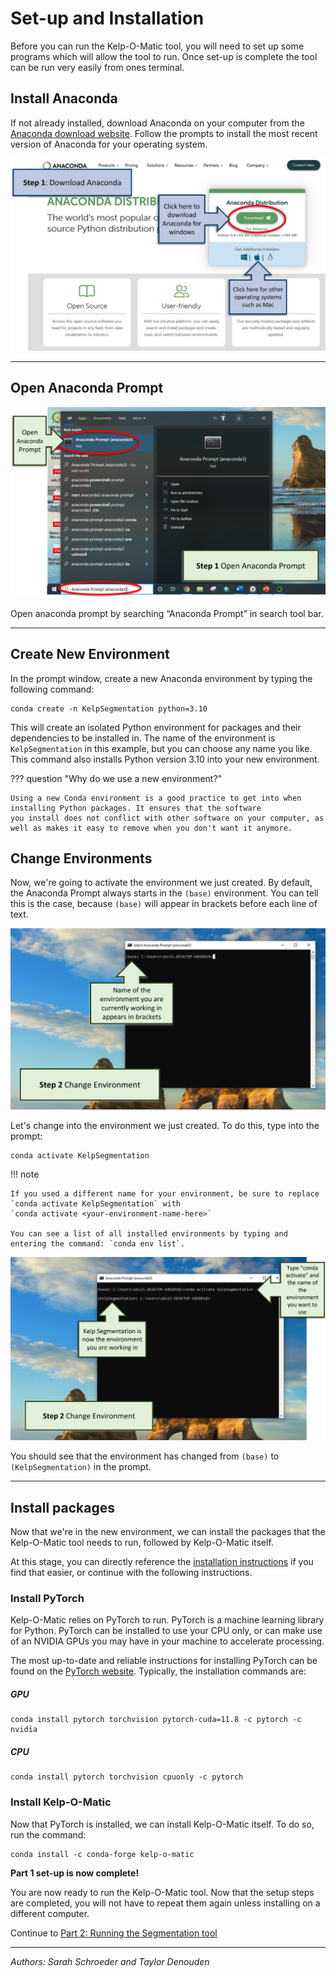# Set-up and Installation

Before you can run the Kelp-O-Matic tool, you will need to set up some programs which will allow the tool to run. Once
set-up is complete the tool can be run very easily from ones terminal.

## Install Anaconda

If not already installed, download Anaconda on your computer from the [Anaconda download website](https://www.anaconda.com/products/distribution).
Follow the prompts to install the most recent version of Anaconda for your operating system.

![Install Anaconda](images/install_anaconda.png)

***

## Open Anaconda Prompt

![Open Prompt](images/open_prompt1.png)

Open anaconda prompt by searching “Anaconda Prompt” in search tool bar.

***

## Create New Environment

In the prompt window, create a new Anaconda environment by typing the following command:

```console
conda create -n KelpSegmentation python=3.10
```

This will create an isolated Python environment for packages and their dependencies to be installed in. The name of the
environment is `KelpSegmentation` in this example, but you can choose any name you like. This command also installs Python version 3.10 into your new environment.

??? question "Why do we use a new environment?"

    Using a new Conda environment is a good practice to get into when installing Python packages. It ensures that the software
    you install does not conflict with other software on your computer, as well as makes it easy to remove when you don't want it anymore.

## Change Environments

Now, we're going to activate the environment we just created. By default, the Anaconda Prompt always starts in the `(base)` environment.
You can tell this is the case, because `(base)` will appear in brackets before each line of text.

![Change Environments 1](images/change_environments1.png)

Let's change into the environment we just created. To do this, type into the prompt:

```console
conda activate KelpSegmentation
```

!!! note

    If you used a different name for your environment, be sure to replace `conda activate KelpSegmentation` with
    `conda activate <your-environment-name-here>`

    You can see a list of all installed environments by typing and entering the command: `conda env list`.

![Change Environments 2](images/change_environments2.png)

You should see that the environment has changed from `(base)` to `(KelpSegmentation)` in the prompt.

***

## Install packages

Now that we're in the new environment, we can install the packages that the Kelp-O-Matic tool needs to run, followed by Kelp-O-Matic itself.

At this stage, you can directly reference the [installation instructions](../installation.md) if you find that easier, or continue with the following instructions.

### Install PyTorch

Kelp-O-Matic relies on PyTorch to run. PyTorch is a machine learning library for Python. 
PyTorch can be installed to use your CPU only, or can make use of an NVIDIA GPUs you may have in your machine to accelerate processing.

The most up-to-date and reliable instructions for installing PyTorch can be found on the [PyTorch website](https://pytorch.org).
Typically, the installation commands are:

##### GPU
```console
conda install pytorch torchvision pytorch-cuda=11.8 -c pytorch -c nvidia
```

##### CPU

```console
conda install pytorch torchvision cpuonly -c pytorch
```

### Install Kelp-O-Matic

Now that PyTorch is installed, we can install Kelp-O-Matic itself. To do so, run the command:

```console
conda install -c conda-forge kelp-o-matic
```

**Part 1 set-up is now complete!**

You are now ready to run the Kelp-O-Matic tool. Now that the setup steps are completed, you will not
have to repeat them again unless installing on a different computer.

Continue to [Part 2: Running the Segmentation tool](./execution.md)

***

*Authors: Sarah Schroeder and Taylor Denouden*
